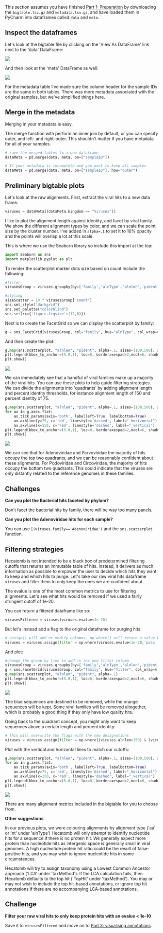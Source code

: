 
This section assumes you have finished [Part 1: Preparation](pythonTutorialPt1.md) by downloading the `bigtable.tsv.gz` and `metadata.tsv.gz`, 
and have loaded them in PyCharm into dataframes called `data` and `meta`.

## Inspect the dataframes

Let's look at the bigtable file by clicking on the 'View As DataFrame' link next to the 'data' DataFrame:

[![](img/pythonTutDataTable.png)](img/pythonTutDataTable.png)

And then look at the 'meta' DataFrame as well:

[![](img/pythonTutMetaTable.png)](img/pythonTutMetaTable.png)

For the metadata table I've made sure the column header for the sample IDs are the same in both tables.
There was more metadata associated with the original samples, but we've simplified things here.

## Merge in the metadata

Merging in your metadata is easy.

The merge function with perform an inner join by default, or you can specify outer, and left- and right-outer.
This shouldn't matter if you have metadata for all of your samples.

```python
# save the merged tables to a new dataframe
dataMeta = pd.merge(data, meta, on=["sampleID"])

# If your metadata is incomplete and you want to keep all samples
dataMeta = pd.merge(data, meta, on=["sampleID"], how="outer")
```

## Preliminary bigtable plots

Let's look at the raw alignments.
First, extract the viral hits to a new data frame. 

```python
viruses = dataMeta[(dataMeta.kingdom == "Viruses")]
```

I like to plot the alignment length against identity, and facet by viral family.
We show the different alignment types by color, and we can scale the point size by the cluster number.
I've added in `alpha=.1` to set it to 10% opacity and the points will overlap a lot at this scale.

This is where we use the Seaborn library so include this import at the top:

```python
import seaborn as sns
import matplotlib.pyplot as plt
```

To render the scatterplot marker dots size based on count include the following:

```python
#filter
virusesGroup = viruses.groupby(by=['family','alnType','alnlen','pident'], as_index=False).count()

#styling
sizeScatter = 10 * virusesGroup['count']
sns.set_style("darkgrid")
sns.set_palette("colorblind")
sns.set(rc={'figure.figsize':(12,8)})

```

Next is to create the FacetGrid so we can display the scatterplot by family:

```python
g = sns.FacetGrid(virusesGroup, col="family", hue="alnType", col_wrap=6)

```

And then create the plot:
```python
g.map(sns.scatterplot, "alnlen", "pident", alpha=.1, sizes=(100,500), size=sizeScatter)
plt.legend(bbox_to_anchor=(5.0,1), loc=0, borderaxespad=2,ncol=6, shadow=True, labelspacing=1.5, borderpad=1.5)
plt.show()

```


[![](img/pythonTutAlnPidFam.png)](img/pythonTutAlnPidFam.png)

We can immediately see that a handful of viral families make up a majority of the viral hits.
You can use these plots to help guide filtering strategies.
We can divide the alignments into 'quadrants' by adding alignment length and percent identity thresholds,
for instance alignment length of 150 and percent identity of 75. 

```python
g.map(sns.scatterplot, "alnlen", "pident", alpha=.1, sizes=(100,500), size=sizeScatter)
for ax in g.axes.flat:
    ax.tick_params(axis='both', labelleft=True, labelbottom=True)
    ax.axhline(y=75, c='red', linestyle='dashed', label="_horizontal")
    ax.axvline(x=150, c='red', linestyle='dashed', label="_vertical")
plt.legend(bbox_to_anchor=(5.0,1), loc=0, borderaxespad=2,ncol=6, shadow=True, labelspacing=1.5, borderpad=1.5)
plt.show()
```

[![](img/pythonTutAlnPidFamQuad.png)](img/pythonTutAlnPidFamQuad.png)

We can see that for Adenoviridae and Parvoviridae the majority of hits occupy the top two quadrants, 
and we can be reasonably confident about these alignments.
For Podoviridae and Circoviridae, the majority of hits occupy the bottom two quadrants.
This could indicate that the viruses are only distantly related to the reference genomes in these families.

## Challenges

**Can you plot the Bacterial hits faceted by phylum?**

Don't facet the bacterial hits by family, there will be way too many panels.

**Can you plot the Adenoviridae hits for each sample?**

You can use `[(viruses.family=='Adenoviridae')` and the `sns.scatterplot` function.


## Filtering strategies

Hecatomb is not intended to be a black box of predetermined filtering cutoffs that returns an immutable table of hits.
Instead, it delivers as much information as possible to empower the user to decide which hits they want to keep and which hits to purge.
Let's take our raw viral hits dataframe `viruses` and filter them to only keep the ones we are confident about.

The evalue is one of the most common metrics to use for filtering alignments.
Let's see what hits would be removed if we used a fairly stringent cutoff of 1e-20.

You can return a filtered dataframe like so:

```python
virusesFiltered = viruses[viruses.evalue<1e-20]
```

But let's instead add a flag to the original dataframe for purging hits:

```python
# assign() will add or modify columns, np.where() will return a value base on a condition
viruses = viruses.assign(filter = np.where(viruses.evalue<1e-20,'pass','filter'))
```

And plot:

```python
#change the group by line to add in the new filter column
virusesGroup = viruses.groupby(by=['family','alnType','alnlen','pident','filter'], as_index=False).count()
g = sns.FacetGrid(virusesGroup, col="family", hue="filter", col_wrap=6)
g.map(sns.scatterplot, "alnlen", "pident", alpha=.1)
plt.legend(bbox_to_anchor=(5.0,1), loc=0, borderaxespad=2,ncol=6, shadow=True, labelspacing=1.5, borderpad=1.5)
plt.show()
```

[![](img/pythonTutVirEvalFilt.png)](img/pythonTutVirEvalFilt.png)

The blue sequences are destined to be removed, while the orange sequences will be kept.
Some viral families will be removed altogether, which is probably a good thing if they only have low quality hits.

Going back to the quadrant concept, you might only want to keep sequences above a certain length and percent identity:

```python
# this will overwrite the flags with the new designations
viruses = viruses.assign(filter = np.where((viruses.alnlen>150) & (viruses.pident>75),'pass','filter'))
```

Plot with the vertical and horizontal lines to match our cutoffs:

```python
g.map(sns.scatterplot, "alnlen", "pident", alpha=.1, sizes=(100,500), size=sizeScatter)
for ax in g.axes.flat:
    ax.tick_params(axis='both', labelleft=True, labelbottom=True)
    ax.axhline(y=75, c='red', linestyle='dashed', label="_horizontal")
    ax.axvline(x=150, c='red', linestyle='dashed', label="_vertical")
plt.legend(bbox_to_anchor=(5.0,1), loc=0, borderaxespad=2,ncol=6, shadow=True, labelspacing=1.5, borderpad=1.5)
plt.show()
```

[![](img/pythonTutVirLenFilt.png)](img/pythonTutVirLenFilt.png)

There are many alignment metrics included in the bigtable for you to choose from.

**Other suggestions**

In our previous plots, we were colouring alignments by alignment type ('aa' or 'nt' under 'alnType')
Hecatomb will only attempt to identify nucleotide hits for a sequence if there is no protein hit.
We generally expect more protein than nucleotide hits as intergenic space is generally small in viral genomes.
A high nucleotide:protein hit ratio could be the result of false-positive hits, 
and you may wish to ignore nucleotide hits in some circumstances.

Hecatomb will try to assign taxonomy using a Lowest Common Ancestor approach ('LCA' under 'taxMethod').
If the LCA calculation fails, then Hecatomb defaults to the top hit ('TopHit' under 'taxMethod').
You may or may not wish to include the top hit-based annotations, 
or ignore top hit annotations if there are no accompanying LCA-based annotations.

## Challenge

**Filter your raw viral hits to only keep protein hits with an evalue < 1e-10**

Save it to `virusesFiltered` and move on to [Part 3: visualising annotations](pythonTutorialPt3.md).
